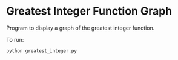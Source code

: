 

# Greatest Integer Function Graph

Program to display a graph of the greatest integer function.

To run:

```
python greatest_integer.py
```
